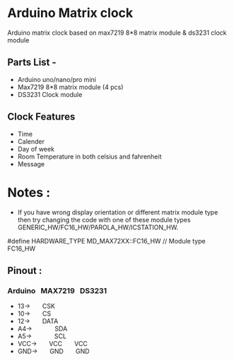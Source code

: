 # Arduino Matrix clock
Arduino matrix clock based on max7219 8*8 matrix module & ds3231 clock module
## Parts List -
* Arduino uno/nano/pro mini
* Max7219 8*8 matrix module (4 pcs)
* DS3231 Clock module
## Clock Features
* Time
* Calender
* Day of week
* Room Temperature in both celsius and fahrenheit
* Message
# Notes :
* If you have wrong display orientation or different matrix module type then try changing the code with one of these module types GENERIC_HW/FC16_HW/PAROLA_HW/ICSTATION_HW.

#define HARDWARE_TYPE MD_MAX72XX::FC16_HW // Module type FC16_HW
## Pinout :
### Arduino   &nbsp; MAX7219  &nbsp;     DS3231
- 13->   &nbsp;   &nbsp;  &nbsp;   CSK
- 10->      &nbsp;   &nbsp; &nbsp; CS
- 12->        &nbsp;  &nbsp; &nbsp; DATA
- A4->          &nbsp; &nbsp;   &nbsp;   &nbsp; &nbsp;   &nbsp;           SDA
- A5->            &nbsp; &nbsp;   &nbsp;   &nbsp; &nbsp;   &nbsp;          SCL
- VCC->      &nbsp; &nbsp;   &nbsp; VCC   &nbsp; &nbsp; &nbsp; VCC
- GND->        &nbsp; &nbsp;   &nbsp;    GND  &nbsp; &nbsp;   &nbsp;       GND
